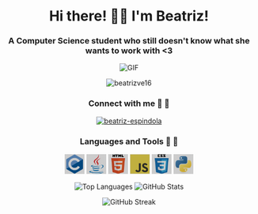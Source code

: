 <h1 align="center">Hi there! 🌸✨ I'm Beatriz!</h1>
<h3 align="center">A Computer Science student who still doesn't know what she wants to work with <3</h3>

<p align="center">
  <img src="https://i.pinimg.com/originals/00/8a/02/008a02e89562569705c2b30d465e1ba1.gif" alt="GIF" width="400">
</p>

<p align="center">
  <img src="https://komarev.com/ghpvc/?username=beatrizve16&label=Profile%20views&color=0e75b6&style=flat" alt="beatrizve16" />
</p>

<h3 align="center">Connect with me 💌 🎀 </h3>
<p align="center">
  <a href="https://www.linkedin.com/in/beatriz-espindola-73b06b240?utm_source=share&utm_campaign=share_via&utm_content=profile&utm_medium=ios_app" target="_blank">
    <img src="https://raw.githubusercontent.com/rahuldkjain/github-profile-readme-generator/master/src/images/icons/Social/linked-in-alt.svg" alt="beatriz-espindola" height="30" width="40" />
  </a>
</p>

<h3 align="center">Languages and Tools 💫 🍓 </h3>
<p align="center">
  <img src="https://raw.githubusercontent.com/devicons/devicon/master/icons/c/c-original.svg" alt="c" width="40" height="40" style="filter: brightness(0.8)"/>
  <img src="https://raw.githubusercontent.com/devicons/devicon/master/icons/java/java-original.svg" alt="java" width="40" height="40" style="filter: brightness(0.8)"/>
  <img src="https://raw.githubusercontent.com/devicons/devicon/master/icons/html5/html5-original-wordmark.svg" alt="html5" width="40" height="40" style="filter: brightness(0.8)"/>
  <img src="https://raw.githubusercontent.com/devicons/devicon/master/icons/javascript/javascript-original.svg" alt="javascript" width="40" height="40" style="filter: brightness(0.8)"/>
  <img src="https://raw.githubusercontent.com/devicons/devicon/master/icons/css3/css3-original-wordmark.svg" alt="css" width="40" height="40" style="filter: brightness(0.8)"/>
  <img src="https://raw.githubusercontent.com/devicons/devicon/master/icons/python/python-original.svg" alt="python" width="40" height="40" style="filter: brightness(0.8)"/>
</p>

<p align="center">
  <img src="https://github-readme-stats.vercel.app/api/top-langs/?username=beatrizve16&layout=compact&title_color=ff75a2&text_color=7257f3&bg_color=f2f0fd" alt="Top Languages" width="48%" />
  <img src="https://github-readme-stats.vercel.app/api?username=beatrizve16&show_icons=true&title_color=ff75a2&icon_color=ff75a2&text_color=7257f3&bg_color=f2f0fd" alt="GitHub Stats" width="48%" />
</p>

<p align="center">
  <img src="https://github-readme-streak-stats.herokuapp.com/?user=beatrizve16&theme=dark" alt="GitHub Streak" />
</p>

